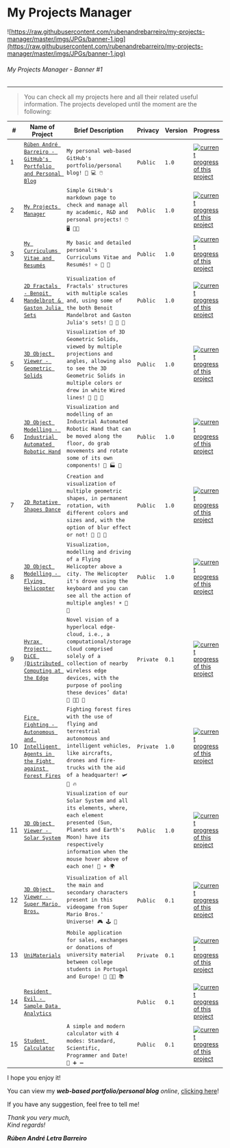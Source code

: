 # My Projects Manager

![https://raw.githubusercontent.com/rubenandrebarreiro/my-projects-manager/master/imgs/JPGs/banner-1.jpg](https://raw.githubusercontent.com/rubenandrebarreiro/my-projects-manager/master/imgs/JPGs/banner-1.jpg)
######  My Projects Manager - Banner #1

***

> You can check all my projects here and all their related useful information. The projects developed until the moment are the following:

| # | Name of Project | Brief Description | Privacy | Version | Progress | Duration | Price | ✓ |
| --- | --- | --- | --- | --- | --- | --- | --- | --- |
| 1 | [`Rúben André Barreiro - GitHub's Portfolio and Personal Blog`](https://rubenandrebarreiro.github.io/) | `My personal web-based GitHub's portfolio/personal blog! 👤 💻 🖱️` | `Public` | `1.0` | [![current progress of this project](http://progressed.io/bar/100)](https://rubenandrebarreiro.github.io/) | `Feb 2018 - Now` | `Not applicable` | ✓ |
| 2 | [`My Projects Manager`](https://github.com/rubenandrebarreiro/my-projects-manager/) | `Simple GitHub's markdown page to check and manage all my academic, R&D and personal projects! 🖱️ 🖥️ 👨‍💻` | `Public` | `1.0` | [![current progress of this project](http://progressed.io/bar/100)](https://github.com/rubenandrebarreiro/my-projects-manager/) | `Feb 2019 - Now` | `Not applicable` | ✓ |
| 3 | [`My Curriculums Vitae and Resumés`](https://github.com/rubenandrebarreiro/my-curriculums-vitae-resumes/) | `My basic and detailed personal's Curriculums Vitae and Resumés! ⭐ 🧾 👤` | `Public` | `1.0` | [![current progress of this project](http://progressed.io/bar/100)](https://github.com/rubenandrebarreiro/my-curriculums-vitae-resumes/) | `Feb 2019 - Now` | `Not applicable` | ✓ |
| 4 | [`2D Fractals - Benoit Mandelbrot & Gaston Julia Sets`](https://github.com/rubenandrebarreiro/2d-fractals-mandelbrot-julia/) | `Visualization of Fractals' structures with multiple scales and, using some of the both Benoit Mandelbrot and Gaston Julia's sets! 💠 🔷 🔻` | `Public` | `1.0` | [![current progress of this project](http://progressed.io/bar/100)](https://github.com/rubenandrebarreiro/2d-fractals-mandelbrot-julia/) | `Oct 2016` | `Free` | ✓ |
| 5 | [`3D Object Viewer - Geometric Solids`](https://github.com/rubenandrebarreiro/3d-object-viewer-geometric-solids/) | `Visualization of 3D Geometric Solids, viewed by multiple projections and angles, allowing also to see the 3D Geometric Solids in multiple colors or drew in white Wired lines! 🕋 🔷 🔻` | `Public` | `1.0` | [![current progress of this project](http://progressed.io/bar/100)](https://github.com/rubenandrebarreiro/3d-object-viewer-geometric-solids/) | `Nov 2016` | `Free` | ✓ |
| 6 | [`3D Object Modelling - Industrial Automated Robotic Hand`](https://github.com/rubenandrebarreiro/3d-object-modelling-industrial-automated-robotic-hand/) | `Visualization and modelling of an Industrial Automated Robotic Hand that can be moved along the floor, do grab movements and rotate some of its own components! 🤖 🏭 💎` | `Public` | `1.0` | [![current progress of this project](http://progressed.io/bar/100)](https://github.com/rubenandrebarreiro/3d-object-modelling-industrial-automated-robotic-hand/) | `Dec 2016` | `Free` | ✓ |
| 7 | [`2D Rotative Shapes Dance`](https://github.com/rubenandrebarreiro/2d-rotative-shapes-dance) | `Creation and visualization of multiple geometric shapes, in permanent rotation, with different colors and sizes and, with the option of blur effect or not! 🔶 🔺 🔲` | `Public` | `1.0` | [![current progress of this project](http://progressed.io/bar/100)](https://github.com/rubenandrebarreiro/2d-rotative-shapes-dance/) | `Oct 2017` | `Free` | ✓ |
| 8 | [`3D Object Modelling - Flying Helicopter`](https://github.com/rubenandrebarreiro/3d-object-modelling-flying-helicopter/) | `Visualization, modelling and driving of a Flying Helicopter above a city. The Helicopter it's drove using the keyboard and you can see all the action of multiple angles! ☀️ 🏢 🚁` | `Public` | `1.0` | [![current progress of this project](http://progressed.io/bar/100)](https://github.com/rubenandrebarreiro/3d-object-modelling-flying-helicopter/) | `Dec 2017` | `Free` | ✓ |
| 9 | [`Hyrax Project: DiCE (Distributed Computing at the Edge`](https://hyrax.dcc.fc.up.pt/) | `Novel vision of a hyperlocal edge-cloud, i.e., a computational/storage cloud comprised solely of a collection of nearby wireless edge devices, with the purpose of pooling these devices’ data! 📱 👨‍💻 📡` | `Private` | `0.1` | [![current progress of this project](http://progressed.io/bar/70)](https://hyrax.dcc.fc.up.pt/) | `Feb 2017 - Jan 2018` | `R&D (Not applicable)` | ✓ |
| 10 | [`Fire Fighting - Autonomous and Intelligent Agents in the Fight against Forest Fires`](https://github.com/rubenandrebarreiro/fire-fighting-autonomous-intelligent-agents) | `Fighting forest fires with the use of flying and terrestrial autonomous and intelligent vehicles, like aircrafts, drones and fire-trucks with the aid of a headquarter! 🛩️ 🚒 🔥` | `Private` | `1.0` | [![current progress of this project](http://progressed.io/bar/70)](https://github.com/rubenandrebarreiro/fire-fighting-autonomous-intelligent-agents) | `Nov 2018 - Dec 2018` | `Free` | ✓ |
| 11 | [`3D Object Viewer - Solar System`](https://github.com/rubenandrebarreiro/3d-object-viewer-solar-system) | `Visualization of our Solar System and all its elements, where, each element presented (Sun, Planets and Earth's Moon) have its respectively information when the mouse hover above of each one! 🌌 ☀️ 🌍` | `Public` | `1.0` | [![current progress of this project](http://progressed.io/bar/60)](https://github.com/rubenandrebarreiro/3d-object-viewer-solar-system) | `Jan 2019 - Now` | `Free` | ✓ |
| 12 | [`3D Object Viewer - Super Mario Bros.`](https://github.com/rubenandrebarreiro/3d-object-viewer-super-mario-bros) | `Visualization of all the main and secondary characters present in this videogame from Super Mario Bros.' Universe! 🎮 🕹️ 👾` | `Public` | `0.1` | [![current progress of this project](http://progressed.io/bar/40)](https://github.com/rubenandrebarreiro/3d-object-viewer-super-mario-bros) | `Jan 2019 - Now` | `Free` | ✓ |
| 13 | [`UniMaterials`]() | `Mobile application for sales, exchanges or donations of university material between college students in Portugal and Europe! 📱 👨‍🎓 📚` | `Private` | `0.1` | [![current progress of this project](http://progressed.io/bar/10)]() | `Jan 2019 - Now` | `Not defined yet` | ✓ |
| 14 | [`Resident Evil - Sample Data Analytics`](https://github.com/rubenandrebarreiro/resident-evil-sample-data-analytics) | ` ` | `Public` | `0.1` | [![current progress of this project](http://progressed.io/bar/10)](https://github.com/rubenandrebarreiro/resident-evil-sample-data-analytics) | `Feb 2019 - Now` | `Free` | ✓ |
| 15 | [`Student Calculator`](https://github.com/rubenandrebarreiro/student-calculator) | `A simple and modern calculator with 4 modes: Standard, Scientific, Programmer and Date! 👤 ➕ ➖` | `Public` | `0.1` | [![current progress of this project](http://progressed.io/bar/5)](https://github.com/rubenandrebarreiro/student-calculator) | `Feb 2019 - Now` | `Free` | ✓ |


I hope you enjoy it!

You can view my **_web-based portfolio/personal blog_** _online_, [clicking here](https://rubenandrebarreiro.github.io/)!

If you have any suggestion, feel free to tell me!

_Thank you very much,_
<br>
_Kind regards!_

**_Rúben André Letra Barreiro_**
